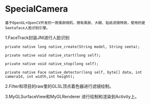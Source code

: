 # SpecialCamera
    基于OpenGL+OpenCV开发的一款美颜相机，拥有美肤、大眼、贴纸滤镜特效，使用的是Seetaface人脸识别引擎。

1.FaceTrack封装JNI进行人脸识别

    private native long native_create(String model, String seeta);

    private native void native_start(long self);

    private native void native_stop(long self);

    private native Face native_detector(long self, byte[] data, int cameraId, int width,int height);

2.Filter和项目的raw里的GLSL顶点着色器进行滤镜绘制。

3.MyGLSurfaceView和MyGLRenderer 进行绘制和渲染到Activity上。

